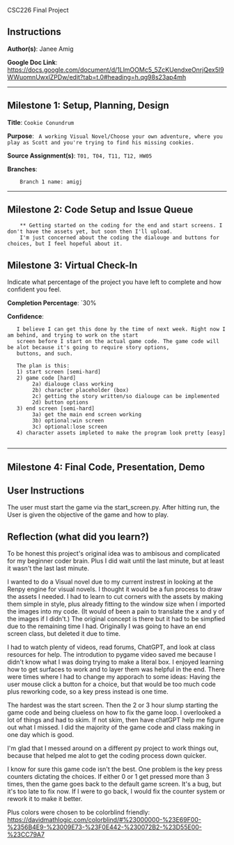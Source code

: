 CSC226 Final Project

## Instructions

**Author(s)**: Janee Amig

**Google Doc Link**: https://docs.google.com/document/d/1LlmOOMc5_5ZcKUendxeOnrjQex5l9WWuomnUwxlZPDw/edit?tab=t.0#heading=h.qg98s23ap4mh 

---

## Milestone 1: Setup, Planning, Design

**Title**: `Cookie Conundrum`

**Purpose**: ` A working Visual Novel/Choose your own adventure, where you play as Scott and you're trying to
                 find his missing cookies.`

**Source Assignment(s)**: `T01, T04, T11, T12, HW05`

**Branches**:

```
    Branch 1 name: amigj
```
---

## Milestone 2: Code Setup and Issue Queue

```
    ** Getting started on the coding for the end and start screens. I don't have the assets yet, but soon then I'll upload.
    I'm just concerned about the coding the dialouge and buttons for choices, but I feel hopeful about it.
```

## Milestone 3: Virtual Check-In

Indicate what percentage of the project you have left to complete and how confident you feel. 

**Completion Percentage**: `30%

**Confidence**:

```
   I believe I can get this done by the time of next week. Right now I am behind, and trying to work on the start
   screen before I start on the actual game code. The game code will be alot because it's going to require story options,
   buttons, and such.
   
   The plan is this:
   1) start screen [semi-hard]
   2) game code [hard]
        2a) dialouge class working
        2b) character placeholder (box)
        2c) getting the story written/so dialouge can be implemented
        2d) button options
   3) end screen [semi-hard]
        3a) get the main end screen working
        3b) optional:win screen
        3c) optional:lose screen
   4) character assets impleted to make the program look pretty [easy]
   
```
---

## Milestone 4: Final Code, Presentation, Demo

## User Instructions
The user must start the game via the start_screen.py. After hitting run, the User is given the objective of the game
and how to play.

## Reflection (what did you learn?)
To be honest this project's original idea was to ambisous and complicated for my beginner coder brain.
Plus I did wait until the last minute, but at least it wasn't the last last minute. 

I wanted to do a Visual novel due to my current instrest in looking at the Renpy engine for visual
novels. I thought it would be a fun process to draw the assets I needed. I had to learn to cut corners
with the assets by making them simple in style, plus already fitting to the window size when I imported the
images into my code. (It would of been a pain to translate the x and y of the images if I didn't.)
The original concept is there but it had to be simpfied due to the remaining time I had. Originally I was
going to have an end screen class, but deleted it due to time.

I had to watch plenty of videos, read forums, ChatGPT, and look at class resources for help.
The introdution to pygame video saved me because I didn't know what I was doing trying to make a literal
box. I enjoyed learning how to get surfaces to work and to layer them was helpful in the end. There
were times where I had to change my apporach to some ideas: Having the user mouse click a button for a choice,
but that would be too much code plus reworking code, so a key press instead is one time.

The hardest was the start screen. Then the 2 or 3 hour slump starting the game code and being clueless
on how to fix the game loop. I overlooked a lot of things and had to skim. If not skim, then have
chatGPT help me figure out what I missed. I did the majority of the game code and class making
in one day which is good.

I'm glad that I messed around on a different py project to work things out, because that helped me
alot to get the coding process down quicker. 

I know for sure this game code isn't the best. One problem is the key press counters dictating the choices.
If either 0 or 1 get pressed more than 3 times, then the game goes back to the default game screen. It's a 
bug, but it's too late to fix now. If I were to go back, I would fix the counter system or rework it to make
it better.

Plus colors were chosen to be colorblind friendly: https://davidmathlogic.com/colorblind/#%23000000-%23E69F00-%2356B4E9-%23009E73-%23F0E442-%230072B2-%23D55E00-%23CC79A7